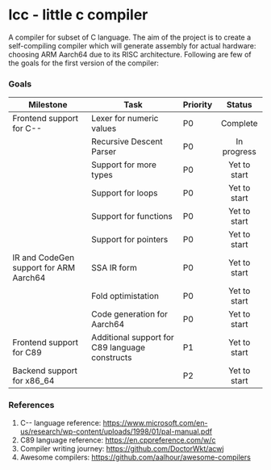 # lcc - little c compiler

A compiler for subset of C language. The aim of the project is to create a self-compiling compiler which will generate assembly for actual hardware: choosing ARM Aarch64 due to its RISC architecture. Following are few of the goals for the first version of the compiler:

### Goals

| Milestone                               | Task                                            | Priority |    Status    |
|-----------------------------------------|-------------------------------------------------|----------|:------------:|
| Frontend support for C--                | Lexer for numeric values                        | P0       | Complete     |
|                                         | Recursive Descent Parser                        | P0       | In progress  |
|                                         | Support for more types                          | P0       | Yet to start |
|                                         | Support for loops                               | P0       | Yet to start |
|                                         | Support for functions                           | P0       | Yet to start |
|                                         | Support for pointers                            | P0       | Yet to start |
| IR and CodeGen support  for ARM Aarch64 | SSA IR form                                     | P0       | Yet to start |
|                                         | Fold optimistation                              | P0       | Yet to start |
|                                         | Code generation for Aarch64                     | P0       | Yet to start |
| Frontend support for C89                | Additional support for  C89 language constructs | P1       | Yet to start |
| Backend support for x86_64              |                                                 | P2       | Yet to start |

### References

1. C-- language reference: https://www.microsoft.com/en-us/research/wp-content/uploads/1998/01/pal-manual.pdf
2. C89 language reference: https://en.cppreference.com/w/c
3. Compiler writing journey: https://github.com/DoctorWkt/acwj
4. Awesome compilers: https://github.com/aalhour/awesome-compilers 
